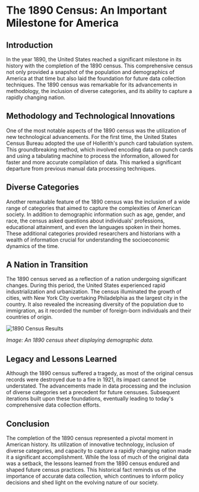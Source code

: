 # **The 1890 Census: An Important Milestone for America**

## Introduction

In the year 1890, the United States reached a significant milestone in its history with the completion of the 1890 census. This comprehensive census not only provided a snapshot of the population and demographics of America at that time but also laid the foundation for future data collection techniques. The 1890 census was remarkable for its advancements in methodology, the inclusion of diverse categories, and its ability to capture a rapidly changing nation.

## Methodology and Technological Innovations

One of the most notable aspects of the 1890 census was the utilization of new technological advancements. For the first time, the United States Census Bureau adopted the use of Hollerith's punch card tabulation system. This groundbreaking method, which involved encoding data on punch cards and using a tabulating machine to process the information, allowed for faster and more accurate compilation of data. This marked a significant departure from previous manual data processing techniques.

## Diverse Categories

Another remarkable feature of the 1890 census was the inclusion of a wide range of categories that aimed to capture the complexities of American society. In addition to demographic information such as age, gender, and race, the census asked questions about individuals' professions, educational attainment, and even the languages spoken in their homes. These additional categories provided researchers and historians with a wealth of information crucial for understanding the socioeconomic dynamics of the time.

## A Nation in Transition

The 1890 census served as a reflection of a nation undergoing significant changes. During this period, the United States experienced rapid industrialization and urbanization. The census illuminated the growth of cities, with New York City overtaking Philadelphia as the largest city in the country. It also revealed the increasing diversity of the population due to immigration, as it recorded the number of foreign-born individuals and their countries of origin.

![1890 Census Results](/img/1696698613263.png)

*Image: An 1890 census sheet displaying demographic data.*

## Legacy and Lessons Learned

Although the 1890 census suffered a tragedy, as most of the original census records were destroyed due to a fire in 1921, its impact cannot be understated. The advancements made in data processing and the inclusion of diverse categories set a precedent for future censuses. Subsequent iterations built upon these foundations, eventually leading to today's comprehensive data collection efforts.

## Conclusion

The completion of the 1890 census represented a pivotal moment in American history. Its utilization of innovative technology, inclusion of diverse categories, and capacity to capture a rapidly changing nation made it a significant accomplishment. While the loss of much of the original data was a setback, the lessons learned from the 1890 census endured and shaped future census practices. This historical fact reminds us of the importance of accurate data collection, which continues to inform policy decisions and shed light on the evolving nature of our society.